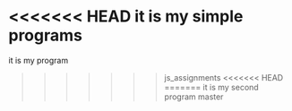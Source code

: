 <<<<<<< HEAD
it is my simple programs
=======
it is my program
>>>>>>> js_assignments
<<<<<<< HEAD
=======
it is my second program
>>>>>>> master
